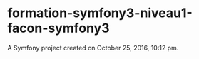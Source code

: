 formation-symfony3-niveau1-facon-symfony3
=========================================

A Symfony project created on October 25, 2016, 10:12 pm.

